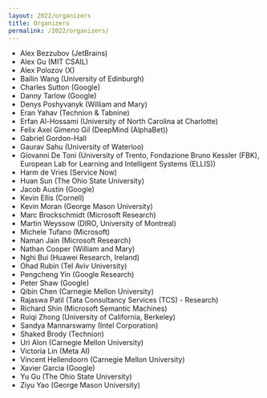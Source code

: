 ```yaml
---
layout: 2022/organizers
title: Organizers
permalink: /2022/organizers/
---
```


* Alex	Bezzubov	(JetBrains)
* Alex	Gu	(MIT CSAIL)
* Alex	Polozov	(X)
* Bailin Wang	(University of Edinburgh)
* Charles	Sutton	(Google)
* Danny	Tarlow	(Google)
* Denys	Poshyvanyk	(William and Mary)
* Eran	Yahav	(Technion & Tabnine)
* Erfan Al-Hossami (University of North Carolina at Charlotte)
* Felix Axel Gimeno Gil	(DeepMind (AlphaBet))
* Gabriel	Gordon-Hall
* Gaurav Sahu (University of Waterloo)
* Giovanni	De Toni	(University of Trento, Fondazione Bruno Kessler (FBK), European Lab for Learning and Intelligent Systems (ELLIS))
* Harm	de Vries	(Service Now)
* Huan	Sun	(The Ohio State University)
* Jacob	Austin	(Google)
* Kevin	Ellis	(Cornell)
* Kevin	Moran	(George Mason University)
* Marc	Brockschmidt	(Microsoft Research)
* Martin	Weyssow	(DIRO, University of Montreal)
* Michele	Tufano	(Microsoft)
* Naman	Jain	(Microsoft Research)
* Nathan	Cooper	(William and Mary)
* Nghi	Bui	(Huawei Research, Ireland)
* Ohad	Rubin	(Tel Aviv University)
* Pengcheng	Yin	(Google Research)
* Peter	Shaw	(Google)
* Qibin	Chen	(Carnegie Mellon University)
* Rajaswa	Patil	(Tata Consultancy Services (TCS) - Research)
* Richard	Shin	(Microsoft Semantic Machines)
* Ruiqi	Zhong	(University of California, Berkeley)
* Sandya	Mannarswamy	(Intel Corporation)
* Shaked	Brody	(Technion)
* Uri	Alon	(Carnegie Mellon University)
* Victoria	Lin	(Meta AI)
* Vincent	Hellendoorn	(Carnegie Mellon University)
* Xavier	Garcia	(Google)
* Yu	Gu	(The Ohio State University)
* Ziyu	Yao	(George Mason University)
